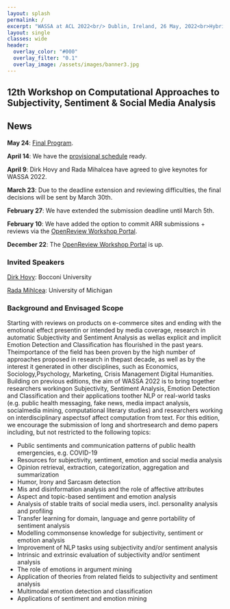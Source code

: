 ```yaml
---
layout: splash
permalink: /
excerpt: "WASSA at ACL 2022<br/> Dublin, Ireland, 26 May, 2022<br>Hybrid (in person and online)"
layout: single
classes: wide
header:
  overlay_color: "#000"
  overlay_filter: "0.1"
  overlay_image: /assets/images/banner3.jpg
---
```


## 12th Workshop on Computational Approaches to Subjectivity, Sentiment & Social Media Analysis

## News

**May 24**: [Final Program](https://wassa-workshop.github.io/2022/schedule).

**April 14**: We have the [provisional schedule](https://wassa-workshop.github.io/2022/schedule) ready.

**April 9**: Dirk Hovy and Rada Mihalcea have agreed to give keynotes for WASSA 2022.

**March 23**: Due to the deadline extension and reviewing difficulties, the final decisions will be sent by March 30th.

**February 27**: We have extended the submission deadline until March 5th.

**February 10**: We have added the option to commit ARR submissions + reviews via the [OpenReview Workshop Portal](https://openreview.net/group?id=aclweb.org/ACL/2022/Workshop/WASSA).

**December 22**: The [OpenReview Workshop Portal](https://openreview.net/group?id=aclweb.org/ACL/2022/Workshop/WASSA) is up.

### Invited Speakers

[Dirk Hovy](http://www.dirkhovy.com/index.php): Bocconi University

[Rada Mihlcea](https://web.eecs.umich.edu/~mihalcea/): University of Michigan

### Background and Envisaged Scope

Starting with reviews on products on e-commerce sites and ending with the emotional effect presentin or intended by media coverage, research in automatic Subjectivity and Sentiment Analysis as wellas explicit and implicit Emotion Detection and Classification has flourished in the past years.  Theimportance of the field has been proven by the high number of approaches proposed in research in thepast decade, as well as by the interest it generated in other disciplines, such as Economics, Sociology,Psychology, Marketing, Crisis Management  Digital Humanities. Building on previous editions, the aim of WASSA 2022 is to bring together researchers workingon Subjectivity, Sentiment Analysis, Emotion Detection and Classification and their applications toother NLP or real-world tasks (e.g.  public health messaging, fake news, media impact analysis, socialmedia mining, computational literary studies) and researchers working on interdisciplinary aspectsof affect computation from text.  For this edition,  we encourage the submission of long and shortresearch and demo papers including, but not restricted to the following topics:

- Public sentiments and communication patterns of public health emergencies, e.g.  COVID-19
- Resources for subjectivity, sentiment, emotion and social media analysis
- Opinion retrieval, extraction, categorization, aggregation and summarization
- Humor, Irony and Sarcasm detection
- Mis and disinformation analysis and the role of affective attributes
- Aspect and topic-based sentiment and emotion analysis
- Analysis of stable traits of social media users, incl.  personality analysis and profiling
- Transfer learning for domain, language and genre portability of sentiment analysis
- Modelling commonsense knowledge for subjectivity, sentiment or emotion analysis
- Improvement of NLP tasks using subjectivity and/or sentiment analysis
- Intrinsic and extrinsic evaluation of subjectivity and/or sentiment analysis
- The role of emotions in argument mining
- Application of theories from related fields to subjectivity and sentiment analysis
- Multimodal emotion detection and classification
- Applications of sentiment and emotion mining
